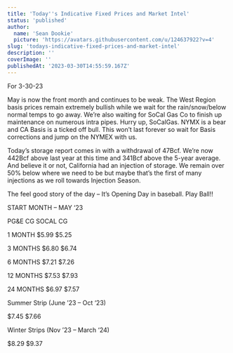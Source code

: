 ```yaml
---
title: 'Today''s Indicative Fixed Prices and Market Intel'
status: 'published'
author:
  name: 'Sean Dookie'
  picture: 'https://avatars.githubusercontent.com/u/124637922?v=4'
slug: 'todays-indicative-fixed-prices-and-market-intel'
description: ''
coverImage: ''
publishedAt: '2023-03-30T14:55:59.167Z'
---
```


For 3-30-23

May is now the front month and continues to be weak. The West Region basis prices remain extremely bullish while we wait for the rain/snow/below normal temps to go away. We’re also waiting for SoCal Gas Co to finish up maintenance on numerous intra pipes. Hurry up, SoCalGas. NYMX is a bear and CA Basis is a ticked off bull. This won’t last forever so wait for Basis corrections and jump on the NYMEX with us.

Today’s storage report comes in with a withdrawal of 47Bcf. We’re now 442Bcf above last year at this time and 341Bcf above the 5-year average. And believe it or not, California had an injection of storage. We remain over 50% below where we need to be but maybe that’s the first of many injections as we roll towards Injection Season.

The feel good story of the day – It’s Opening Day in baseball. Play Ball!!

START MONTH – MAY ‘23

PG&E CG SOCAL CG

1 MONTH $5.99 $5.25

3 MONTHS $6.80 $6.74

6 MONTHS $7.21 $7.26

12 MONTHS $7.53 $7.93

24 MONTHS $6.97 $7.57

Summer Strip (June ’23 – Oct ‘23)

$7.45 $7.66

Winter Strips (Nov ’23 – March ‘24)

$8.29 $9.37

